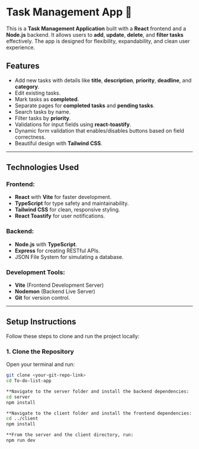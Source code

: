 # Task Management App 📝

This is a **Task Management Application** built with a **React** frontend and a **Node.js** backend. It allows users to **add**, **update**, **delete**, and **filter tasks** effectively. The app is designed for flexibility, expandability, and clean user experience.

## **Features**

- Add new tasks with details like **title**, **description**, **priority**, **deadline**, and **category**.
- Edit existing tasks.
- Mark tasks as **completed**.
- Separate pages for **completed tasks** and **pending tasks**.
- Search tasks by name.
- Filter tasks by **priority**.
- Validations for input fields using **react-toastify**.
- Dynamic form validation that enables/disables buttons based on field correctness.
- Beautiful design with **Tailwind CSS**.

---

## **Technologies Used**

### Frontend:
- **React** with **Vite** for faster development.
- **TypeScript** for type safety and maintainability.
- **Tailwind CSS** for clean, responsive styling.
- **React Toastify** for user notifications.

### Backend:
- **Node.js** with **TypeScript**.
- **Express** for creating RESTful APIs.
- JSON File System for simulating a database.

### Development Tools:
- **Vite** (Frontend Development Server)
- **Nodemon** (Backend Live Server)
- **Git** for version control.

---

## **Setup Instructions**

Follow these steps to clone and run the project locally:

### 1. **Clone the Repository**
Open your terminal and run:
```bash
git clone <your-git-repo-link>
cd To-do-list-app

**Navigate to the server folder and install the backend dependencies:
cd server
npm install

**Navigate to the client folder and install the frontend dependencies:
cd ../client
npm install

**From the server and the client directory, run:
npm run dev



